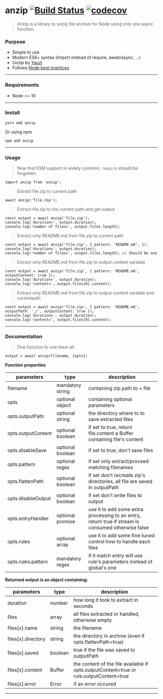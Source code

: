 # anzip [![Build Status](https://travis-ci.com/mikbry/anzip.svg?token=mRB1zwsyoRAKcamR2qpU&branch=master)](https://travis-ci.com/mikbry/anzip) [![codecov](https://codecov.io/gh/mikbry/anzip/branch/master/graph/badge.svg?token=K4P0vnM5fh)](https://codecov.io/gh/mikbry/anzip)
> Anzip is a library to unzip file archive for Node using only one async function.



### Purpose
- Simple to use
- Modern ES6+ syntax (import instead of require, await/async, ...)
- Unzip by [Yauzl](https://github.com/thejoshwolfe/yauzl/)
- Follows [Node best practices](https://github.com/goldbergyoni/nodebestpractices)

___

### Requirements
- Node >= 10

---

### Install
```
yarn add anzip
````

Or using npm
```
npm add anzip
````

---

### Usage
> Now that ESM support is widely common, `require` should be forgotten.

```
import anzip from 'anzip';
```


> Extract file.zip to current path

```
await anzip('file.zip');
```


> Extract file.zip to the current path and get output

```
const output = await anzip('file.zip');
console.log('duration=', output.duration);
console.log('number of files=', output.files.length);
```

> Extract only README.md from file.zip to current path
```
const output = await anzip('file.zip', { pattern: 'README.md', });
console.log('duration=', output.duration);
console.log('number of files=', output.files.length); // Should be one
```

> Extract only README.md from file.zip to output content variable

```
const output = await anzip('file.zip', { pattern: 'README.md', outputContent: true });
console.log('duration=', output.duration);
console.log('content=', output.files[0].content);
```

> Extract only README.md from file.zip to output content variable and currentpath
```
const output = await anzip('file.zip', { pattern: 'README.md', outputPath: './', outputContent: true });
console.log('duration=', output.duration);
console.log('content=', output.files[0].content);
```

 ---

### Documentation
> One function to rule them all.

`output = await anzip(filename, {opts})`

**Function properties**

| parameters | type | description |
| ----------- | --- | ----------- |
| filename     | mandatory string | containing zip path to + file |
| opts            | optional object | containing optional parameters |
| opts.outputPath | optional string | the directory where to to save extracted files |
| opts.outputContent | optional boolean | if set to true, return file.content a Buffer containing file's content |
| opts.disableSave | optional boolean | if set to true, don't save files |
| opts.pattern | optional regex | if set only extract/proceed matching filenames |
| opts.flattenPath | optional boolean | if set don't recreate zip's directories, all file are saved in outputPath |
| opts.disableOutput | optional boolean | if set don't write files to output |
| opts.entryHandler | optional promise | use it to add some extra processing to an entry, return true if stream is consumed otherwise false |
| opts.rules | optional array | use it to add some fine tuned control how to handle each files |
| opts.rules.pattern | mandatory regex | if it match entry will use rule's parameters instead of global's one |


**Returned output is an object containing:**

| parameters | type | description |
| ----------- | --- | ----------- |
| duration | number | how long it took to extract in seconds |
| files | array | all files extracted or handled, otherwise empty |
| files[x].name | string | the filename |
| files[x].directory | string | the directory in archive (even if opts.flattenPath=true) |
| files[x].saved | boolean | true if the file was saved to outputPath |
| files[x].content | Buffer | the content of the file available if opts.outputContent=true or rule.outputContent=true |
| files[x].error | Error | if an error occured |

---